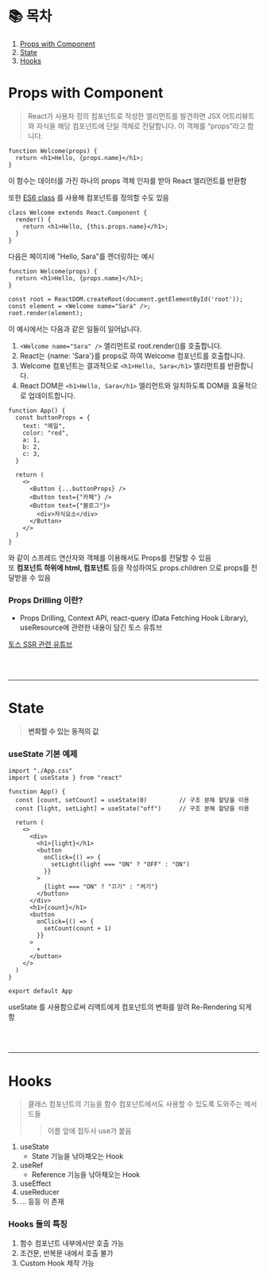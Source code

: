 # 📚 목차

1. [Props with Component](#props-with-component)
2. [State](#state)
3. [Hooks](#hooks)

# Props with Component

> React가 사용자 정의 컴포넌트로 작성한 엘리먼트를 발견하면 JSX 어트리뷰트와 자식을 해당 컴포넌트에 단일 객체로 전달합니다. 이 객체를 “props”라고 합니다.

```JS
function Welcome(props) {
  return <h1>Hello, {props.name}</h1>;
}
```
이 함수는 데이터를 가진 하나의 props 객체 인자를 받아 React 엘리먼트를 반환함

또한 [ES6 class](https://developer.mozilla.org/en-US/docs/Web/JavaScript/Reference/Classes) 를 사용해 컴포넌트를 정의할 수도 있음

```JS
class Welcome extends React.Component {
  render() {
    return <h1>Hello, {this.props.name}</h1>;
  }
}
```

다음은 페이지에 "Hello, Sara"를 렌더링하는 예시
```JS
function Welcome(props) {
  return <h1>Hello, {props.name}</h1>;
}

const root = ReactDOM.createRoot(document.getElementById('root'));
const element = <Welcome name="Sara" />;
root.render(element);
```

이 예시에서는 다음과 같은 일들이 일어납니다.

1. `<Welcome name="Sara" />` 엘리먼트로 root.render()를 호출합니다.
2. React는 {name: 'Sara'}를 props로 하여 Welcome 컴포넌트를 호출합니다.
3. Welcome 컴포넌트는 결과적으로 `<h1>Hello, Sara</h1>` 엘리먼트를 반환합니다.
4. React DOM은 `<h1>Hello, Sara</h1>` 엘리먼트와 일치하도록 DOM을 효율적으로 업데이트합니다.

```JS
function App() {
  const buttonProps = {
    text: "메일",
    color: "red",
    a: 1,
    b: 2,
    c: 3,
  }

  return (
    <>
      <Button {...buttonProps} />
      <Button text={"카페"} />
      <Button text={"블로그"}>
        <div>자식요소</div>
      </Button>
    </>
  )
}
```
와 같이 스프레드 연산자와 객체를 이용해서도 Props를 전달할 수 있음<br>
또 **컴포넌트 하위에 html, 컴포넌트** 등을 작성하여도 props.children 으로 props를 전달받을 수 있음

### Props Drilling 이란?

- Props Drilling, Context API, react-query (Data Fetching Hook Library), useResource에 관련한 내용이 담긴 토스 유튜브

[토스 SSR 관련 유튜브](https://youtu.be/IKyA8BKxpXc)

<br><br>

---

# State

> **변화할 수 있는 동적의 값**

### useState 기본 예제

```JS
import "./App.css"
import { useState } from "react"

function App() {
  const [count, setCount] = useState(0)         // 구조 분해 할당을 이용
  const [light, setLight] = useState("off")     // 구조 분해 할당을 이용

  return (
    <>
      <div>
        <h1>{light}</h1>
        <button
          onClick={() => {
            setLight(light === "ON" ? "OFF" : "ON")
          }}
        >
          {light === "ON" ? "끄기" : "켜기"}
        </button>
      </div>
      <h1>{count}</h1>
      <button
        onClick={() => {
          setCount(count + 1)
        }}
      >
        +
      </button>
    </>
  )
}

export default App
```
useState 를 사용함으로써 리액트에게 컴포넌트의 변화를 알려 Re-Rendering 되게 함

<br><br>

---

# Hooks

> 클래스 컴포넌트의 기능을 함수 컴포넌트에서도 사용할 수 있도록 도와주는 메서드들
>> 이름 앞에 접두사 use가 붙음

1. useState
    - State 기능을 낚아채오는 Hook
2. useRef
    - Reference 기능을 낚아채오는 Hook
3. useEffect
4. useReducer
5. ... 등등 이 존재

### Hooks 들의 특징

1. 함수 컴포넌트 내부에서만 호출 가능
2. 조건문, 반복문 내에서 호출 불가
3. Custom Hook 제작 가능

